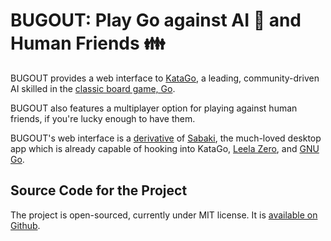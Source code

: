# BUGOUT: Play Go against AI 💪 and Human Friends 👪

BUGOUT provides a web interface to [KataGo](https://github.com/lightvector/KataGo), a leading, community-driven AI skilled in the [classic board game, Go](https://en.wikipedia.org/wiki/Go_(game)).  

BUGOUT also features a multiplayer option for playing against human friends, if you're lucky enough to have them.

BUGOUT's web interface is a [derivative](https://github.com/Terkwood/Sabaki) of [Sabaki](https://github.com/SabakiHQ/Sabaki), the much-loved desktop app which is already capable of hooking into KataGo, [Leela Zero](https://zero.sjeng.org/home), and [GNU Go](https://www.gnu.org/software/gnugo/).

## Source Code for the Project

The project is open-sourced, currently under MIT license. It is [available on Github](https://github.com/Terkwood/BUGOUT).

